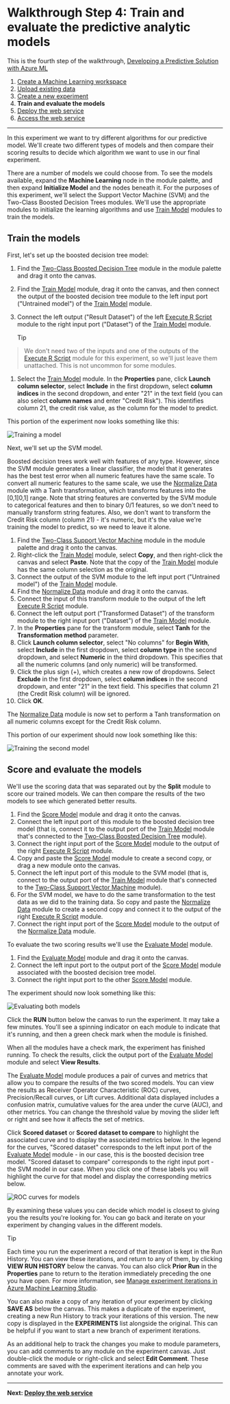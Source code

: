 <properties
    pageTitle="Step 4: Train and evaluate the predictive analytic models | Microsoft Azure"
    description="Step 4 of the Develop a predictive solution walkthrough: Train, score, and evaluate multiple models in Azure Machine Learning Studio."
    services="machine-learning"
    documentationCenter=""
    authors="garyericson"
    manager="paulettm"
    editor="cgronlun"/>

<tags
    ms.service="machine-learning"
    ms.workload="data-services"
    ms.tgt_pltfrm="na"
    ms.devlang="na"
    ms.topic="article"
    ms.date="09/08/2015"
    ms.author="garye"/>


# Walkthrough Step 4: Train and evaluate the predictive analytic models
This is the fourth step of the walkthrough, [Developing a Predictive Solution with Azure ML](machine-learning-walkthrough-develop-predictive-solution.md)

1. [Create a Machine Learning workspace](machine-learning-walkthrough-1-create-ml-workspace.md)
2. [Upload existing data](machine-learning-walkthrough-2-upload-data.md)
3. [Create a new experiment](machine-learning-walkthrough-3-create-new-experiment.md)
4. **Train and evaluate the models**
5. [Deploy the web service](machine-learning-walkthrough-5-publish-web-service.md)
6. [Access the web service](machine-learning-walkthrough-6-access-web-service.md)

- - -
In this experiment we want to try different algorithms for our predictive model. We'll create two different types of models and then compare their scoring results to decide which algorithm we want to use in our final experiment.  

There are a number of models we could choose from. To see the models available, expand the **Machine Learning** node in the module palette, and then expand **Initialize Model** and the nodes beneath it. For the purposes of this experiment, we'll select the Support Vector Machine (SVM) and the Two-Class Boosted Decision Trees modules. We'll use the appropriate modules to initialize the learning algorithms and use [Train Model](https://msdn.microsoft.com/library/azure/5cc7053e-aa30-450d-96c0-dae4be720977/) modules to train the models.   

## Train the models
First, let's set up the boosted decision tree model:  

1. Find the [Two-Class Boosted Decision Tree](https://msdn.microsoft.com/library/azure/e3c522f8-53d9-4829-8ea4-5c6a6b75330c/) module in the module palette and drag it onto the canvas.
2. Find the [Train Model](https://msdn.microsoft.com/library/azure/5cc7053e-aa30-450d-96c0-dae4be720977/) module, drag it onto the canvas, and then connect the output of the boosted decision tree module to the left input port ("Untrained model") of the [Train Model](https://msdn.microsoft.com/library/azure/5cc7053e-aa30-450d-96c0-dae4be720977/) module.
3. Connect the left output ("Result Dataset") of the left [Execute R Script](https://msdn.microsoft.com/library/azure/30806023-392b-42e0-94d6-6b775a6e0fd5/) module to the right input port ("Dataset") of the [Train Model](https://msdn.microsoft.com/library/azure/5cc7053e-aa30-450d-96c0-dae4be720977/) module.

   > [!TIP]
> We don't need two of the inputs and one of the outputs of the [Execute R Script][execute-r-script] module for this experiment, so we'll just leave them unattached. This is not uncommon for some modules.
> 
> 
> 

1. Select the [Train Model](https://msdn.microsoft.com/library/azure/5cc7053e-aa30-450d-96c0-dae4be720977/) module. In the **Properties** pane, click **Launch column selector**, select **Include** in the first dropdown, select **column indices** in the second dropdown, and enter "21" in the text field (you can also select **column names** and enter "Credit Risk"). This identifies column 21, the credit risk value, as the column for the model to predict.

This portion of the experiment now looks something like this:  

![Training a model][1]

Next, we'll set up the SVM model.  

Boosted decision trees work well with features of any type. However, since the SVM module generates a linear classifier, the model that it generates has the best test error when all numeric features have the same scale. To convert all numeric features to the same scale, we use the [Normalize Data](https://msdn.microsoft.com/library/azure/986df333-6748-4b85-923d-871df70d6aaf/) module with a Tanh transformation, which transforms features into the [0,1]0,1] range. Note that string features are converted by the SVM module to categorical features and then to binary 0/1 features, so we don't need to manually transform string features. Also, we don't want to transform the Credit Risk column (column 21) - it's numeric, but it's the value we're training the model to predict, so we need to leave it alone.  

1. Find the [Two-Class Support Vector Machine](https://msdn.microsoft.com/library/azure/12d8479b-74b4-4e67-b8de-d32867380e20/) module in the module palette and drag it onto the canvas.
2. Right-click the [Train Model](https://msdn.microsoft.com/library/azure/5cc7053e-aa30-450d-96c0-dae4be720977/) module, select **Copy**, and then right-click the canvas and select **Paste**. Note that the copy of the [Train Model](https://msdn.microsoft.com/library/azure/5cc7053e-aa30-450d-96c0-dae4be720977/) module has the same column selection as the original.
3. Connect the output of the SVM module to the left input port ("Untrained model") of the [Train Model](https://msdn.microsoft.com/library/azure/5cc7053e-aa30-450d-96c0-dae4be720977/) module.
4. Find the [Normalize Data](https://msdn.microsoft.com/library/azure/986df333-6748-4b85-923d-871df70d6aaf/) module and drag it onto the canvas.
5. Connect the input of this transform module to the output of the left [Execute R Script](https://msdn.microsoft.com/library/azure/30806023-392b-42e0-94d6-6b775a6e0fd5/) module.
6. Connect the left output port ("Transformed Dataset") of the transform module to the right input port ("Dataset") of the [Train Model](https://msdn.microsoft.com/library/azure/5cc7053e-aa30-450d-96c0-dae4be720977/) module.
7. In the **Properties** pane for the transform module, select **Tanh** for the **Transformation method** parameter.
8. Click **Launch column selector**, select "No columns" for **Begin With**, select **Include** in the first dropdown, select **column type** in the second dropdown, and select **Numeric** in the third dropdown. This specifies that all the numeric columns (and only numeric) will be transformed.
9. Click the plus sign (+), which creates a new row of dropdowns. Select **Exclude** in the first dropdown, select **column indices** in the second dropdown, and enter "21" in the text field. This specifies that column 21 (the Credit Risk column) will be ignored.
10. Click **OK**.  

The [Normalize Data](https://msdn.microsoft.com/library/azure/986df333-6748-4b85-923d-871df70d6aaf/) module is now set to perform a Tanh transformation on all numeric columns except for the Credit Risk column.  

This portion of our experiment should now look something like this:  

![Training the second model][2]  

## Score and evaluate the models
We'll use the scoring data that was separated out by the **Split** module to score our trained models. We can then compare the results of the two models to see which generated better results.  

1. Find the [Score Model](https://msdn.microsoft.com/library/azure/401b4f92-e724-4d5a-be81-d5b0ff9bdb33/) module and drag it onto the canvas.
2. Connect the left input port of this module to the boosted decision tree model (that is, connect it to the output port of the [Train Model](https://msdn.microsoft.com/library/azure/5cc7053e-aa30-450d-96c0-dae4be720977/) module that's connected to the [Two-Class Boosted Decision Tree](https://msdn.microsoft.com/library/azure/e3c522f8-53d9-4829-8ea4-5c6a6b75330c/) module).
3. Connect the right input port of the [Score Model](https://msdn.microsoft.com/library/azure/401b4f92-e724-4d5a-be81-d5b0ff9bdb33/) module to the output of the right [Execute R Script](https://msdn.microsoft.com/library/azure/30806023-392b-42e0-94d6-6b775a6e0fd5/) module.
4. Copy and paste the [Score Model](https://msdn.microsoft.com/library/azure/401b4f92-e724-4d5a-be81-d5b0ff9bdb33/) module to create a second copy, or drag a new module onto the canvas.
5. Connect the left input port of this module to the SVM model (that is, connect to the output port of the [Train Model](https://msdn.microsoft.com/library/azure/5cc7053e-aa30-450d-96c0-dae4be720977/) module that's connected to the [Two-Class Support Vector Machine](https://msdn.microsoft.com/library/azure/12d8479b-74b4-4e67-b8de-d32867380e20/) module).
6. For the SVM model, we have to do the same transformation to the test data as we did to the training data. So copy and paste the [Normalize Data](https://msdn.microsoft.com/library/azure/986df333-6748-4b85-923d-871df70d6aaf/) module to create a second copy and connect it to the output of the right [Execute R Script](https://msdn.microsoft.com/library/azure/30806023-392b-42e0-94d6-6b775a6e0fd5/) module.
7. Connect the right input port of the [Score Model](https://msdn.microsoft.com/library/azure/401b4f92-e724-4d5a-be81-d5b0ff9bdb33/) module to the output of the [Normalize Data](https://msdn.microsoft.com/library/azure/986df333-6748-4b85-923d-871df70d6aaf/) module.  

To evaluate the two scoring results we'll use the [Evaluate Model](https://msdn.microsoft.com/library/azure/927d65ac-3b50-4694-9903-20f6c1672089/) module.  

1. Find the [Evaluate Model](https://msdn.microsoft.com/library/azure/927d65ac-3b50-4694-9903-20f6c1672089/) module and drag it onto the canvas.
2. Connect the left input port to the output port of the [Score Model](https://msdn.microsoft.com/library/azure/401b4f92-e724-4d5a-be81-d5b0ff9bdb33/) module associated with the boosted decision tree model.
3. Connect the right input port to the other [Score Model](https://msdn.microsoft.com/library/azure/401b4f92-e724-4d5a-be81-d5b0ff9bdb33/) module.  

The experiment should now look something like this:  

![Evaluating both models][3]

Click the **RUN** button below the canvas to run the experiment. It may take a few minutes. You'll see a spinning indicator on each module to indicate that it's running, and then a green check mark when the module is finished.   

When all the modules have a check mark, the experiment has finished running. To check the results, click the output port of the [Evaluate Model](https://msdn.microsoft.com/library/azure/927d65ac-3b50-4694-9903-20f6c1672089/) module and select **View Results**.  

The [Evaluate Model](https://msdn.microsoft.com/library/azure/927d65ac-3b50-4694-9903-20f6c1672089/) module produces a pair of curves and metrics that allow you to compare the results of the two scored models. You can view the results as Receiver Operator Characteristic (ROC) curves, Precision/Recall curves, or Lift curves. Additional data displayed includes a confusion matrix, cumulative values for the area under the curve (AUC), and other metrics. You can change the threshold value by moving the slider left or right and see how it affects the set of metrics.  

Click **Scored dataset** or **Scored dataset to compare** to highlight the associated curve and to display the associated metrics below. In the legend for the curves, "Scored dataset" corresponds to the left input port of the [Evaluate Model](https://msdn.microsoft.com/library/azure/927d65ac-3b50-4694-9903-20f6c1672089/) module - in our case, this is the boosted decision tree model. "Scored dataset to compare" corresponds to the right input port - the SVM model in our case. When you click one of these labels you will highlight the curve for that model and display the corresponding metrics below.  

![ROC curves for models][4]

By examining these values you can decide which model is closest to giving you the results you're looking for. You can go back and iterate on your experiment by changing values in the different models.  

> [!TIP]
> Each time you run the experiment a record of that iteration is kept in the Run History. You can view these iterations, and return to any of them, by clicking **VIEW RUN HISTORY** below the canvas. You can also click **Prior Run** in the **Properties** pane to return to the iteration immediately preceding the one you have open. For more information, see [Manage experiment iterations in Azure Machine Learning Studio](machine-learning-manage-experiment-iterations.md).
> 
> 
You can also make a copy of any iteration of your experiment by clicking **SAVE AS** below the canvas. This makes a duplicate of the experiment, creating a new Run History to track your iterations of this version. The new copy is displayed in the **EXPERIMENTS** list alongside the original. This can be helpful if you want to start a new branch of experiment iterations.  

As an additional help to track the changes you make to module parameters, you can add comments to any module on the experiment canvas. Just double-click the module or right-click and select **Edit Comment**. These comments are saved with the experiment iterations and can help you annotate your work.

- - -
**Next: [Deploy the web service](machine-learning-walkthrough-5-publish-web-service.md)**

[1]: ./media/machine-learning-walkthrough-4-train-and-evaluate-models/train1.png
[2]: ./media/machine-learning-walkthrough-4-train-and-evaluate-models/train2.png
[3]: ./media/machine-learning-walkthrough-4-train-and-evaluate-models/train3.png
[4]: ./media/machine-learning-walkthrough-4-train-and-evaluate-models/train4.png


<!-- Module References -->

[evaluate-model]: https://msdn.microsoft.com/library/azure/927d65ac-3b50-4694-9903-20f6c1672089/
[execute-r-script]: https://msdn.microsoft.com/library/azure/30806023-392b-42e0-94d6-6b775a6e0fd5/
[normalize-data]: https://msdn.microsoft.com/library/azure/986df333-6748-4b85-923d-871df70d6aaf/
[score-model]: https://msdn.microsoft.com/library/azure/401b4f92-e724-4d5a-be81-d5b0ff9bdb33/
[train-model]: https://msdn.microsoft.com/library/azure/5cc7053e-aa30-450d-96c0-dae4be720977/
[two-class-boosted-decision-tree]: https://msdn.microsoft.com/library/azure/e3c522f8-53d9-4829-8ea4-5c6a6b75330c/
[two-class-support-vector-machine]: https://msdn.microsoft.com/library/azure/12d8479b-74b4-4e67-b8de-d32867380e20/

